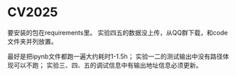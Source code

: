 # CV2025
要安装的包在requirements里。
实验四五的数据没上传，从QQ群下载，和code文件夹并列放置。

最好是把ipynb文件都跑一遍大约耗时1-1.5h；
实验一二的测试输出中没有路径体现可以不跑；
实验三、四、五的调试信息中有输出地址信息必须更新。
